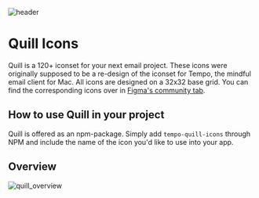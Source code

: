 ![header](https://user-images.githubusercontent.com/10330611/130638643-b85c8a19-11f2-4d7d-b098-d415807fbc9b.png)

# Quill Icons
Quill is a 120+ iconset for your next email project. These icons were originally supposed to be a re-design of the iconset for Tempo, the mindful email client for Mac. All icons are designed on a 32x32 base grid. You can find the corresponding icons over in [Figma's community tab](https://www.figma.com/community/file/1034432054377533052/Quill-Iconset).

## How to use Quill in your project
Quill is offered as an npm-package. Simply add `tempo-quill-icons` through NPM and include the name of the icon you'd like to use into your app.

## Overview
![quill_overview](https://user-images.githubusercontent.com/10330611/131470588-5ea83cec-f92b-408c-823c-d47fde508076.png)
